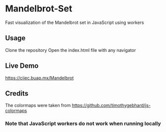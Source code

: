 # Mandelbrot-Set
Fast visualization of the Mandelbrot set in JavaScript using workers


## Usage
Clone the repository
Open the index.html file with any navigator


## Live Demo
https://ciiec.buap.mx/Mandelbrot

## Credits
The colormaps were taken from https://github.com/timothygebhard/js-colormaps

### Note that JavaScript workers do not work when running locally
